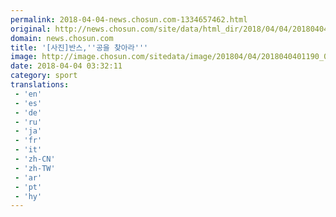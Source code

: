 ```yaml
---
permalink: 2018-04-04-news.chosun.com-1334657462.html
original: http://news.chosun.com/site/data/html_dir/2018/04/04/2018040401245.html
domain: news.chosun.com
title: '[사진]반스,''공을 찾아라'''
image: http://image.chosun.com/sitedata/image/201804/04/2018040401190_0.jpg
date: 2018-04-04 03:32:11
category: sport
translations: 
 - 'en'
 - 'es'
 - 'de'
 - 'ru'
 - 'ja'
 - 'fr'
 - 'it'
 - 'zh-CN'
 - 'zh-TW'
 - 'ar'
 - 'pt'
 - 'hy'
---
```


